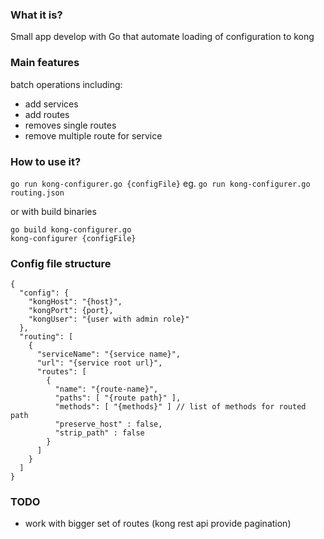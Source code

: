 ### What it is?
Small app develop with Go that automate loading of configuration to kong

### Main features

batch operations including:

- add services
- add routes
- removes single routes
- remove multiple route for service

### How to use it?

```go run kong-configurer.go {configFile}```
eg.
```go run kong-configurer.go routing.json```

or with build binaries
```
go build kong-configurer.go
kong-configurer {configFile}
```

### Config file structure
```
{
  "config": {
    "kongHost": "{host}",
    "kongPort": {port},
    "kongUser": "{user with admin role}"
  },
  "routing": [
    {
      "serviceName": "{service name}",
      "url": "{service root url}",
      "routes": [
        {
          "name": "{route-name}",
          "paths": [ "{route path}" ],
          "methods": [ "{methods}" ] // list of methods for routed path
          "preserve_host" : false,
          "strip_path" : false
        }
      ]
    }
  ]
}
```

### TODO
- work with bigger set of routes (kong rest api provide pagination)

